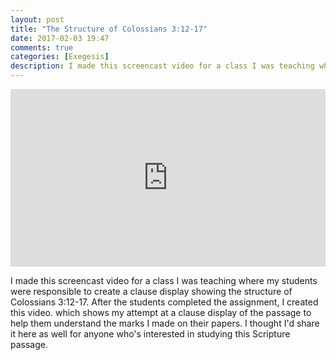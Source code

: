 ```yaml
---
layout: post
title: "The Structure of Colossians 3:12-17"
date: 2017-02-03 19:47 
comments: true
categories: [Exegesis]
description: I made this screencast video for a class I was teaching where my students were responsible to create a clause display showing the structure of Colossians 3:12-17.
---
```


<style>.embed-container { position: relative; padding-bottom: 56.25%; height: 0; overflow: hidden; max-width: 100%; } .embed-container iframe, .embed-container object, .embed-container embed { position: absolute; top: 0; left: 0; width: 100%; height: 100%; }</style><div class='embed-container'><iframe src='https://www.youtube.com/embed/joveNFMW3YM' frameborder='0' allowfullscreen></iframe></div>

I made this screencast video for a class I was teaching where my students were responsible to create a clause display showing the structure of Colossians 3:12-17. After the students completed the assignment, I created this video. which shows my attempt at a clause display of the passage to help them understand the marks I made on their papers. I thought I'd share it here as well for anyone who's interested in studying this Scripture passage.